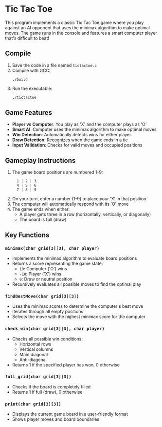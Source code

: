 # Tic Tac Toe

This program implements a classic Tic Tac Toe game where you play against an AI opponent that uses the minimax algorithm to make optimal moves. The game runs in the console and features a smart computer player that's difficult to beat!

## Compile

1. Save the code in a file named `tictactoe.c`
2. Compile with GCC:
   ```chmod +x build.sh
   ./build
   ```
3. Run the executable:
   ```bash
   ./tictactoe
   ```

## Game Features

- **Player vs Computer**: You play as 'X' and the computer plays as 'O'
- **Smart AI**: Computer uses the minimax algorithm to make optimal moves
- **Win Detection**: Automatically detects wins for either player
- **Draw Detection**: Recognizes when the game ends in a tie
- **Input Validation**: Checks for valid moves and occupied positions

## Gameplay Instructions

1. The game board positions are numbered 1-9:
   ```
     1 | 2 | 3
     4 | 5 | 6
     7 | 8 | 9
   ```
2. On your turn, enter a number (1-9) to place your 'X' in that position
3. The computer will automatically respond with its 'O' move
4. The game ends when either:
   - A player gets three in a row (horizontally, vertically, or diagonally)
   - The board is full (draw)

## Key Functions

### `minimax(char grid[3][3], char player)`
- Implements the minimax algorithm to evaluate board positions
- Returns a score representing the game state:
  - `10`: Computer ('O') wins
  - `-10`: Player ('X') wins
  - `0`: Draw or neutral position
- Recursively evaluates all possible moves to find the optimal play

### `findBestMove(char grid[3][3])`
- Uses the minimax scores to determine the computer's best move
- Iterates through all empty positions
- Selects the move with the highest minimax score for the computer

### `check_win(char grid[3][3], char player)`
- Checks all possible win conditions:
  - Horizontal rows
  - Vertical columns
  - Main diagonal
  - Anti-diagonal
- Returns 1 if the specified player has won, 0 otherwise

### `full_grid(char grid[3][3])`
- Checks if the board is completely filled
- Returns 1 if full (draw), 0 otherwise

### `print(char grid[3][3])`
- Displays the current game board in a user-friendly format
- Shows player moves and board boundaries